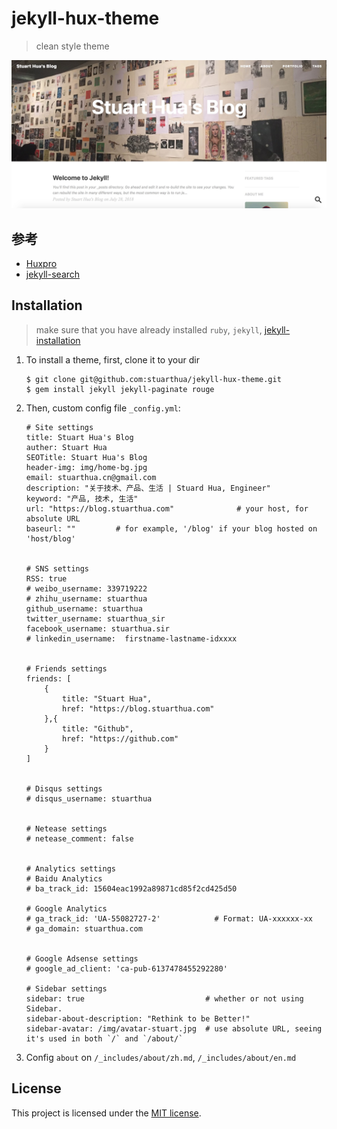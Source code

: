# jekyll-hux-theme

>clean style theme

![Screenshot](/screenshot.jpg)

## 参考

* [Huxpro](https://github.com/Huxpro/huxpro.github.io)
* [jekyll-search](https://github.com/androiddevelop/jekyll-search)

## Installation

>make sure that you have already installed `ruby`, `jekyll`, [jekyll-installation](http://wiki.jikexueyuan.com/project/jekyll/installation.html)

1. To install a theme, first, clone it to your dir

    ```
    $ git clone git@github.com:stuarthua/jekyll-hux-theme.git
    $ gem install jekyll jekyll-paginate rouge
    ```

2. Then, custom config file `_config.yml`:
    
    ```
    # Site settings
    title: Stuart Hua's Blog
    auther: Stuart Hua
    SEOTitle: Stuart Hua's Blog
    header-img: img/home-bg.jpg
    email: stuarthua.cn@gmail.com
    description: "关于技术、产品、生活 | Stuard Hua, Engineer"
    keyword: "产品, 技术, 生活"
    url: "https://blog.stuarthua.com"              # your host, for absolute URL
    baseurl: ""         # for example, '/blog' if your blog hosted on 'host/blog'


    # SNS settings
    RSS: true
    # weibo_username: 339719222
    # zhihu_username: stuarthua
    github_username: stuarthua
    twitter_username: stuarthua_sir
    facebook_username: stuarthua.sir
    # linkedin_username:  firstname-lastname-idxxxx


    # Friends settings
    friends: [
        {
            title: "Stuart Hua",
            href: "https://blog.stuarthua.com"
        },{
            title: "Github",
            href: "https://github.com"
        }
    ]


    # Disqus settings
    # disqus_username: stuarthua


    # Netease settings
    # netease_comment: false


    # Analytics settings
    # Baidu Analytics
    # ba_track_id: 15604eac1992a89871cd85f2cd425d50

    # Google Analytics
    # ga_track_id: 'UA-55082727-2'            # Format: UA-xxxxxx-xx
    # ga_domain: stuarthua.com


    # Google Adsense settings
    # google_ad_client: 'ca-pub-6137478455292280'

    # Sidebar settings
    sidebar: true                           # whether or not using Sidebar.
    sidebar-about-description: "Rethink to be Better!"
    sidebar-avatar: /img/avatar-stuart.jpg  # use absolute URL, seeing it's used in both `/` and `/about/`
    ```

3. Config `about` on `/_includes/about/zh.md`, `/_includes/about/en.md`
    
## License

This project is licensed under the [MIT license](http://opensource.org/licenses/MIT).

